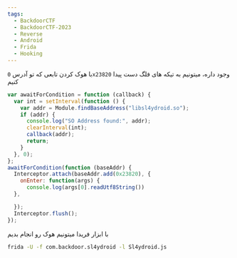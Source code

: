```yaml
---
tags:
  - BackdoorCTF
  - BackdoorCTF-2023
  - Reverse
  - Android
  - Frida
  - Hooking
---
```


با هوک کردن تابعی که تو آدرس `0x23820` وجود داره، میتونیم به تیکه های فلگ دست پیدا کنیم
```js linenums="1"
var awaitForCondition = function (callback) {
  var int = setInterval(function () {
    var addr = Module.findBaseAddress("libsl4ydroid.so");
    if (addr) {
      console.log("SO Address found:", addr);
      clearInterval(int);
      callback(addr);
      return;
    }
  }, 0);
};
awaitForCondition(function (baseAddr) {
  Interceptor.attach(baseAddr.add(0x23820), {
    onEnter: function(args) {
      console.log(args[0].readUtf8String())
  },

  });
  Interceptor.flush();
});
```
با ابزار فریدا میتونیم هوک رو انجام بدیم
```bash
frida -U -f com.backdoor.sl4ydroid -l Sl4ydroid.js
```